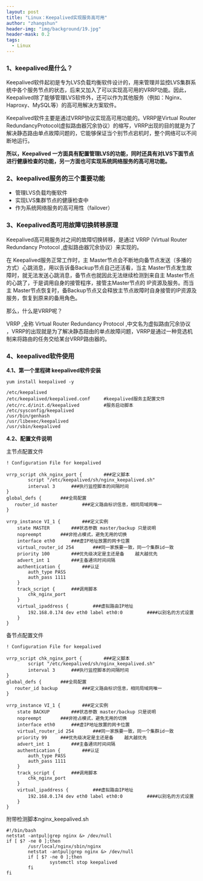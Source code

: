 ```yaml
---
layout: post
title: "Linux：Keepalived实现服务高可用"
author: "zhangshun"
header-img: "img/background/19.jpg"
header-mask: 0.2
tags:
  - Linux
---
```


### 1、keepalived是什么？
Keepalived软件起初是专为LVS负载均衡软件设计的，用来管理并监控LVS集群系统中各个服务节点的状态，后来又加入了可以实现高可用的VRRP功能。因此，Keepalived除了能够管理LVS软件外，还可以作为其他服务（例如：Nginx、Haproxy、MySQL等）的高可用解决方案软件。

Keepalived软件主要是通过VRRP协议实现高可用功能的。VRRP是Virtual Router RedundancyProtocol(虚拟路由器冗余协议）的缩写，VRRP出现的目的就是为了解决静态路由单点故障问题的，它能够保证当个别节点宕机时，整个网络可以不间断地运行。

**所以，Keepalived 一方面具有配置管理LVS的功能，同时还具有对LVS下面节点进行健康检查的功能，另一方面也可实现系统网络服务的高可用功能。**

### 2、keepalived服务的三个重要功能

- 管理LVS负载均衡软件
- 实现LVS集群节点的健康检查中
- 作为系统网络服务的高可用性（failover）

### 3、Keepalived高可用故障切换转移原理

Keepalived高可用服务对之间的故障切换转移，是通过 VRRP (Virtual Router Redundancy Protocol ,虚拟路由器冗余协议）来实现的。

在 Keepalived服务正常工作时，主 Master节点会不断地向备节点发送（多播的方式）心跳消息，用以告诉备Backup节点自己还活看，当主 Master节点发生故障时，就无法发送心跳消息，备节点也就因此无法继续检测到来自主 Master节点的心跳了，于是调用自身的接管程序，接管主Master节点的 IP资源及服务。而当主 Master节点恢复时，备Backup节点又会释放主节点故障时自身接管的IP资源及服务，恢复到原来的备用角色。

那么，什么是VRRP呢？

VRRP ,全称 Virtual Router Redundancy Protocol ,中文名为虚拟路由冗余协议 ，VRRP的出现就是为了解决静态踣甶的单点故障问题，VRRP是通过一种竞选机制来将路由的任务交给某台VRRP路由器的。

### 4、keepalived软件使用

**4.1、第一个里程碑 keepalived软件安装**

`yum install keepalived -y`

```
/etc/keepalived
/etc/keepalived/keepalived.conf     #keepalived服务主配置文件
/etc/rc.d/init.d/keepalived         #服务启动脚本
/etc/sysconfig/keepalived
/usr/bin/genhash
/usr/libexec/keepalived
/usr/sbin/keepalived
```
**4.2、配置文件说明**

主节点配置文件
```
! Configuration File for keepalived

vrrp_script chk_nginx_port {		###定义脚本
        script "/etc/keepalived/sh/nginx_keepalived.sh"
        interval 3		###执行监控脚本的间隔时间
}
global_defs {		###全局配置
   router_id master			###定义路由标识信息，相同局域网唯一
}

vrrp_instance VI_1 {		###定义实例
    state MASTER		###状态参数 master/backup 只是说明
    nopreempt		###非抢占模式，避免无用的切换
    interface eth0		###虚IP地址放置的网卡位置
    virtual_router_id 254		###同一家族要一致，同一个集群id一致
    priority 100		###优先级决定是主还是备    越大越优先
    advert_int 1		###主备通讯时间间隔
    authentication {		###认证
        auth_type PASS
        auth_pass 1111
    }
    track_script {		###调用脚本
        chk_nginx_port
    }
    virtual_ipaddress {			###虚拟路由IP地址
        192.168.0.174 dev eth0 label eth0:0			####以别名的方式设置
    }
}
```
备节点配置文件
```
! Configuration File for keepalived

vrrp_script chk_nginx_port {		###定义脚本
        script "/etc/keepalived/sh/nginx_keepalived.sh"
        interval 3		###执行监控脚本的间隔时间
}
global_defs {		###全局配置
   router_id backup			###定义路由标识信息，相同局域网唯一
}

vrrp_instance VI_1 {		###定义实例
    state BACKUP		###状态参数 master/backup 只是说明
    nopreempt		###非抢占模式，避免无用的切换
    interface eth0		###虚IP地址放置的网卡位置
    virtual_router_id 254		###同一家族要一致，同一个集群id一致
    priority 99		###优先级决定是主还是备    越大越优先
    advert_int 1		###主备通讯时间间隔
    authentication {		###认证
        auth_type PASS
        auth_pass 1111
    }
    track_script {		###调用脚本
        chk_nginx_port
    }
    virtual_ipaddress {			###虚拟路由IP地址
        192.168.0.174 dev eth0 label eth0:0			####以别名的方式设置
    }
}
```

附带检测脚本nginx_keepalived.sh
```
#!/bin/bash
netstat -antpul|grep nginx &> /dev/null
if [ $? -ne 0 ];then
        /usr/local/nginx/sbin/nginx
        netstat -antpul|grep nginx &> /dev/null
        if [ $? -ne 0 ];then
                systemctl stop keepalived
        fi
fi
```

